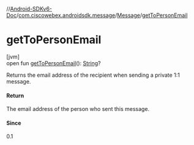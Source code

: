 //[Android-SDKv6-Doc](../../../index.md)/[com.ciscowebex.androidsdk.message](../index.md)/[Message](index.md)/[getToPersonEmail](get-to-person-email.md)

# getToPersonEmail

[jvm]\
open fun [getToPersonEmail](get-to-person-email.md)(): [String](https://kotlinlang.org/api/latest/jvm/stdlib/kotlin/-string/index.html)?

Returns the email address of the recipient when sending a private 1:1 message.

#### Return

The email address of the person who sent this message.

#### Since

0.1
